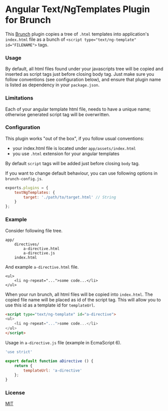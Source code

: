 # Angular Text/NgTemplates Plugin for Brunch

This [Brunch](http://brunch.io) plugin copies a tree of `.html` templates into application's `index.html` file as a bunch of `<script type="text/ng-template" id="FILENAME">` tags.

<!-- TODO installation -->

### Usage

By default, all html files found under your javascripts tree will be copied and inserted as script tags just before closing body tag. Just make sure you follow conventions (see configuration below), and ensure that plugin name is listed as dependency in your `package.json`.

### Limitations

Each of your angular template html file, needs to have a unique name; otherwise generated script tag will be overwritten.

### Configuration

This plugin works "out of the box", if you follow usual conventions:

- your index.html file is located under `app/assets/index.html`
- you use `.html` extension for your angular templates

By default `script` tags will be added just before closing `body` tag.

If you want to change default behaviour, you can use following options in `brunch-config.js`.

```javascript
exports.plugins = {
    textNgTemplates: {
        target: './path/to/target.html' // String
    }
};
```

### Example

Consider following file tree.

```
app/
    directives/
        a-directive.html
        a-directive.js
    index.html
```

And example `a-directive.html` file.

```
<ul>
    <li ng-repeat="...">some code...</li>
</ul>
```

When your run brunch, all html files will be copied into `index.html`. The copied file name will be placed as id of the script tag. This will allow you to use this id as a template id for `templateUrl`.

```html
<script type="text/ng-template" id="a-directive">
<ul>
    <li ng-repeat="...">some code...</li>
</ul>
</script>
```

Usage in `a-directive.js` file (example in EcmaScript 6).
```javascript
'use strict'

export default function aDirective () {
    return {
        templateUrl: 'a-directive'
    };
}
```

### License

[MIT](LICENSE)
